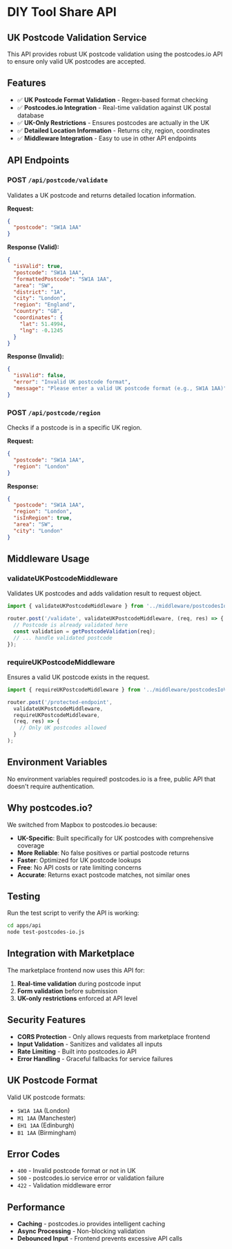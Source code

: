 # DIY Tool Share API

## UK Postcode Validation Service

This API provides robust UK postcode validation using the postcodes.io API to ensure only valid UK postcodes are accepted.

## Features

- ✅ **UK Postcode Format Validation** - Regex-based format checking
- ✅ **Postcodes.io Integration** - Real-time validation against UK postal database
- ✅ **UK-Only Restrictions** - Ensures postcodes are actually in the UK
- ✅ **Detailed Location Information** - Returns city, region, coordinates
- ✅ **Middleware Integration** - Easy to use in other API endpoints

## API Endpoints

### POST `/api/postcode/validate`

Validates a UK postcode and returns detailed location information.

**Request:**
```json
{
  "postcode": "SW1A 1AA"
}
```

**Response (Valid):**
```json
{
  "isValid": true,
  "postcode": "SW1A 1AA",
  "formattedPostcode": "SW1A 1AA",
  "area": "SW",
  "district": "1A",
  "city": "London",
  "region": "England",
  "country": "GB",
  "coordinates": {
    "lat": 51.4994,
    "lng": -0.1245
  }
}
```

**Response (Invalid):**
```json
{
  "isValid": false,
  "error": "Invalid UK postcode format",
  "message": "Please enter a valid UK postcode format (e.g., SW1A 1AA)"
}
```

### POST `/api/postcode/region`

Checks if a postcode is in a specific UK region.

**Request:**
```json
{
  "postcode": "SW1A 1AA",
  "region": "London"
}
```

**Response:**
```json
{
  "postcode": "SW1A 1AA",
  "region": "London",
  "isInRegion": true,
  "area": "SW",
  "city": "London"
}
```

## Middleware Usage

### validateUKPostcodeMiddleware

Validates UK postcodes and adds validation result to request object.

```typescript
import { validateUKPostcodeMiddleware } from '../middleware/postcodesIoValidation';

router.post('/validate', validateUKPostcodeMiddleware, (req, res) => {
  // Postcode is already validated here
  const validation = getPostcodeValidation(req);
  // ... handle validated postcode
});
```

### requireUKPostcodeMiddleware

Ensures a valid UK postcode exists in the request.

```typescript
import { requireUKPostcodeMiddleware } from '../middleware/postcodesIoValidation';

router.post('/protected-endpoint', 
  validateUKPostcodeMiddleware, 
  requireUKPostcodeMiddleware,
  (req, res) => {
    // Only UK postcodes allowed
  }
);
```

## Environment Variables

No environment variables required! postcodes.io is a free, public API that doesn't require authentication.

## Why postcodes.io?

We switched from Mapbox to postcodes.io because:

- **UK-Specific**: Built specifically for UK postcodes with comprehensive coverage
- **More Reliable**: No false positives or partial postcode returns
- **Faster**: Optimized for UK postcode lookups
- **Free**: No API costs or rate limiting concerns
- **Accurate**: Returns exact postcode matches, not similar ones

## Testing

Run the test script to verify the API is working:

```bash
cd apps/api
node test-postcodes-io.js
```

## Integration with Marketplace

The marketplace frontend now uses this API for:

1. **Real-time validation** during postcode input
2. **Form validation** before submission
3. **UK-only restrictions** enforced at API level

## Security Features

- **CORS Protection** - Only allows requests from marketplace frontend
- **Input Validation** - Sanitizes and validates all inputs
- **Rate Limiting** - Built into postcodes.io API
- **Error Handling** - Graceful fallbacks for service failures

## UK Postcode Format

Valid UK postcode formats:
- `SW1A 1AA` (London)
- `M1 1AA` (Manchester)
- `EH1 1AA` (Edinburgh)
- `B1 1AA` (Birmingham)

## Error Codes

- `400` - Invalid postcode format or not in UK
- `500` - postcodes.io service error or validation failure
- `422` - Validation middleware error

## Performance

- **Caching** - postcodes.io provides intelligent caching
- **Async Processing** - Non-blocking validation
- **Debounced Input** - Frontend prevents excessive API calls
